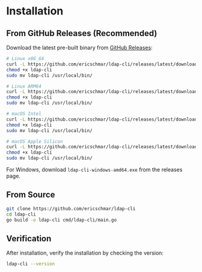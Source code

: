 # Installation

## From GitHub Releases (Recommended)

Download the latest pre-built binary from [GitHub Releases](https://github.com/ericschmar/ldap-cli/releases):

```bash
# Linux x86_64
curl -L https://github.com/ericschmar/ldap-cli/releases/latest/download/ldap-cli-linux-amd64 -o ldap-cli
chmod +x ldap-cli
sudo mv ldap-cli /usr/local/bin/

# Linux ARM64
curl -L https://github.com/ericschmar/ldap-cli/releases/latest/download/ldap-cli-linux-arm64 -o ldap-cli
chmod +x ldap-cli
sudo mv ldap-cli /usr/local/bin/

# macOS Intel
curl -L https://github.com/ericschmar/ldap-cli/releases/latest/download/ldap-cli-darwin-amd64 -o ldap-cli
chmod +x ldap-cli
sudo mv ldap-cli /usr/local/bin/

# macOS Apple Silicon
curl -L https://github.com/ericschmar/ldap-cli/releases/latest/download/ldap-cli-darwin-arm64 -o ldap-cli
chmod +x ldap-cli
sudo mv ldap-cli /usr/local/bin/
```

For Windows, download `ldap-cli-windows-amd64.exe` from the releases page.

## From Source

```bash
git clone https://github.com/ericschmar/ldap-cli
cd ldap-cli
go build -o ldap-cli cmd/ldap-cli/main.go
```

## Verification

After installation, verify the installation by checking the version:

```bash
ldap-cli --version
```